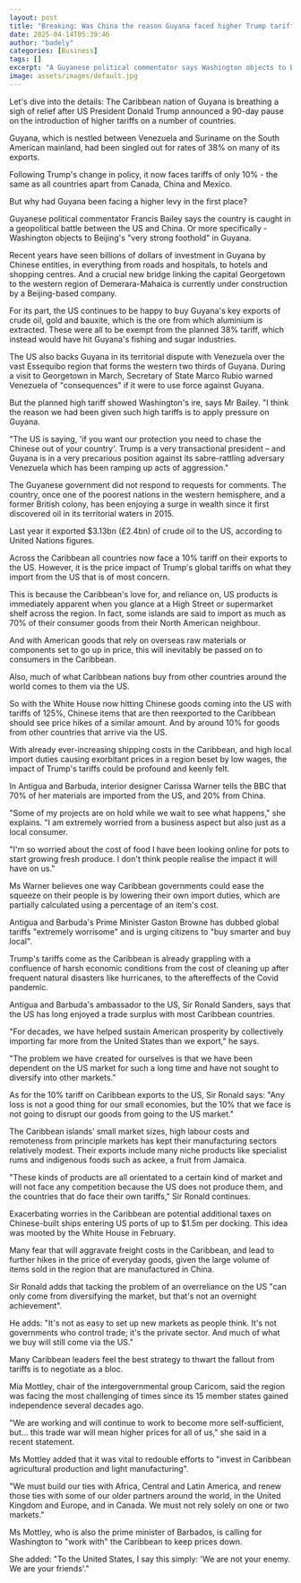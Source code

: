 ```yaml
---
layout: post
title: "Breaking: Was China the reason Guyana faced higher Trump tariff?"
date: 2025-04-14T05:39:46
author: "badely"
categories: [Business]
tags: []
excerpt: "A Guyanese political commentator says Washington objects to Beijing's 'very strong foothold' in the country."
image: assets/images/default.jpg
---
```


Let's dive into the details: The Caribbean nation of Guyana is breathing a sigh of relief after US President Donald Trump announced a 90-day pause on the introduction of higher tariffs on a number of countries.

Guyana, which is nestled between Venezuela and Suriname on the South American mainland, had been singled out for rates of 38% on many of its exports.

Following Trump's change in policy, it now faces tariffs of only 10% - the same as all countries apart from Canada, China and Mexico.

But why had Guyana been facing a higher levy in the first place?

Guyanese political commentator Francis Bailey says the country is caught in a geopolitical battle between the US and China. Or more specifically - Washington objects to Beijing's "very strong foothold" in Guyana.

Recent years have seen billions of dollars of investment in Guyana by Chinese entities, in everything from roads and hospitals, to hotels and shopping centres. And a crucial new bridge linking the capital Georgetown to the western region of Demerara-Mahaica is currently under construction by a Beijing-based company.

For its part, the US continues to be happy to buy Guyana's key exports of crude oil, gold and bauxite, which is the ore from which aluminium is extracted. These were all to be exempt from the planned 38% tariff, which instead would have hit Guyana's fishing and sugar industries.

The US also backs Guyana in its territorial dispute with Venezuela over the vast Essequibo region that forms the western two thirds of Guyana. During a visit to Georgetown in March, Secretary of State Marco Rubio warned Venezuela of "consequences" if it were to use force against Guyana.

But the planned high tariff showed Washington's ire, says Mr Bailey. "I think the reason we had been given such high tariffs is to apply pressure on Guyana.

"The US is saying, 'if you want our protection you need to chase the Chinese out of your country'. Trump is a very transactional president – and Guyana is in a very precarious position against its sabre-rattling adversary Venezuela which has been ramping up acts of aggression."

The Guyanese government did not respond to requests for comments. The country, once one of the poorest nations in the western hemisphere, and a former British colony, has been enjoying a surge in wealth since it first discovered oil in its territorial waters in 2015.

Last year it exported $3.13bn (£2.4bn) of crude oil to the US, according to United Nations figures.

Across the Caribbean all countries now face a 10% tariff on their exports to the US. However, it is the price impact of Trump's global tariffs on what they import from the US that is of most concern.

This is because the Caribbean's love for, and reliance on, US products is immediately apparent when you glance at a High Street or supermarket shelf across the region. In fact, some islands are said to import as much as 70% of their consumer goods from their North American neighbour.

And with American goods that rely on overseas raw materials or components set to go up in price, this will inevitably be passed on to consumers in the Caribbean.

Also, much of what Caribbean nations buy from other countries around the world comes to them via the US.

So with the White House now hitting Chinese goods coming into the US with tariffs of 125%, Chinese items that are then reexported to the Caribbean should see price hikes of a similar amount. And by around 10% for goods from other countries that arrive via the US.

With already ever-increasing shipping costs in the Caribbean, and high local import duties causing exorbitant prices in a region beset by low wages, the impact of Trump's tariffs could be profound and keenly felt.

In Antigua and Barbuda, interior designer Carissa Warner tells the BBC that 70% of her materials are imported from the US, and 20% from China.

"Some of my projects are on hold while we wait to see what happens," she explains. "I am extremely worried from a business aspect but also just as a local consumer.

"I'm so worried about the cost of food I have been looking online for pots to start growing fresh produce. I don't think people realise the impact it will have on us."

Ms Warner believes one way Caribbean governments could ease the squeeze on their people is by lowering their own import duties, which are partially calculated using a percentage of an item's cost.

Antigua and Barbuda's Prime Minister Gaston Browne has dubbed global tariffs "extremely worrisome" and is urging citizens to "buy smarter and buy local".

Trump's tariffs come as the Caribbean is already grappling with a confluence of harsh economic conditions from the cost of cleaning up after frequent natural disasters like hurricanes, to the aftereffects of the Covid pandemic.

Antigua and Barbuda's ambassador to the US, Sir Ronald Sanders, says that the US has long enjoyed a trade surplus with most Caribbean countries.

"For decades, we have helped sustain American prosperity by collectively importing far more from the United States than we export," he says.

"The problem we have created for ourselves is that we have been dependent on the US market for such a long time and have not sought to diversify into other markets."

As for the 10% tariff on Caribbean exports to the US, Sir Ronald says: "Any loss is not a good thing for our small economies, but the 10% that we face is not going to disrupt our goods from going to the US market."

The Caribbean islands' small market sizes, high labour costs and remoteness from principle markets has kept their manufacturing sectors relatively modest. Their exports include many niche products like specialist rums and indigenous foods such as ackee, a fruit from Jamaica.

"These kinds of products are all orientated to a certain kind of market and will not face any competition because the US does not produce them, and the countries that do face their own tariffs," Sir Ronald continues.

Exacerbating worries in the Caribbean are potential additional taxes on Chinese-built ships entering US ports of up to $1.5m per docking. This idea was mooted by the White House in February.

Many fear that will aggravate freight costs in the Caribbean, and lead to further hikes in the price of everyday goods, given the large volume of items sold in the region that are manufactured in China.

Sir Ronald adds that tacking the problem of an overreliance on the US "can only come from diversifying the market, but that's not an overnight achievement".

He adds: "It's not as easy to set up new markets as people think. It's not governments who control trade; it's the private sector. And much of what we buy will still come via the US."

Many Caribbean leaders feel the best strategy to thwart the fallout from tariffs is to negotiate as a bloc.

Mia Mottley, chair of the intergovernmental group Caricom, said the region was facing the most challenging of times since its 15 member states gained independence several decades ago.

"We are working and will continue to work to become more self-sufficient, but… this trade war will mean higher prices for all of us," she said in a recent statement.

Ms Mottley added that it was vital to redouble efforts to "invest in Caribbean agricultural production and light manufacturing".

"We must build our ties with Africa, Central and Latin America, and renew those ties with some of our older partners around the world, in the United Kingdom and Europe, and in Canada. We must not rely solely on one or two markets."

Ms Mottley, who is also the prime minister of Barbados, is calling for Washington to "work with" the Caribbean to keep prices down.

She added: "To the United States, I say this simply: 'We are not your enemy. We are your friends'."

